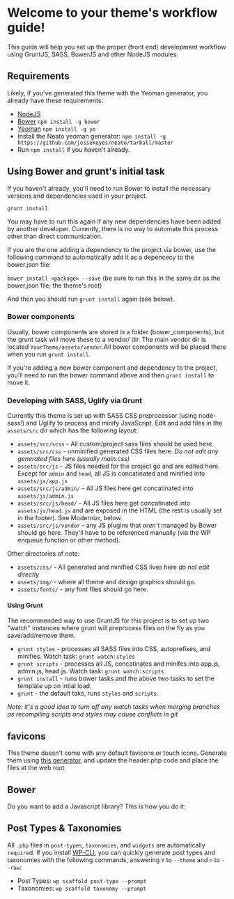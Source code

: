 # Welcome to your theme's workflow guide!
This guide will help you set up the proper (front end) development workflow using GruntJS, SASS, BowerJS and other NodeJS modules.

## Requirements
Likely, if you've generated this theme with the Yeoman generator, you already have these requirements:

* [NodeJS](http://www.nodejs.org/download/)
* [Bower](http://bower.io/#install-bower) `npm install -g bower`
* [Yeoman](http://yeoman.io/) `npm install -g yo`
* Install the Neato yeoman generator: `npm install -g https://github.com/jessekeyes/neato/tarball/master`
* Run `npm install` if you haven't already.

## Using Bower and grunt's initial task
If you haven't already, you'll need to run Bower to install the necessary versions and dependencies used in your project.

`grunt install`

You may have to run this again if any new dependencies have been added by another developer. Currently, there is no way to automate this process other than direct communication.

If you are the one adding a dependency to the project via bower, use the following command to automatically add it as a depencecy to the bower.json file:

`bower install <package> --save`
(be sure to run this in the same dir as the bower.json file; the theme's root)

And then you should run `grunt install` again (see below).

### Bower components
Usually, bower components are stored in a folder (bower_components), but the grunt task will move these to a vendor/ dir. The main vendor dir is located `YourTheme/assets/vendor`.All bower components will be placed there when you run `grunt install`.

If you're adding a new bower component and dependency to the project, you'll need to run the bower command above and then `grunt install` to move it.

### Developing with SASS, Uglify via Grunt
Currently this theme is set up with SASS CSS preprocessor (using node-sass!) and Uglify to process and minify JavaScript. Edit and add files in the `assets/src` dir which has the following layout:

* `assets/src/scss` - All custom/project sass files should be used here.
* `assets/src/css` - unminified generated CSS files here. _Do not edit any generated files here (usually main.css)_
* `assets/src/js` - JS files needed for the project go and are edited here. Except for `admin` and `head`, all JS is concatinated and minified into `assets/js/app.js`
* `assets/src/js/admin/` - All JS files here get concatinated into `assets/js/admin.js`
* `assets/src/js/head/` - All JS files here get concatinated into `assets/js/head.js` and are exposed in the HTML <head> (the rest is usually set in the footer). See Modernizr, below.
* `assets/src/js/vendor` - any JS plugins that _aren't_ managed by Bower should go here. They'll have to be referenced manually (via the WP enqueue function or other method).

Other directories of note:

* `assets/css/` - All generated and minified CSS lives here _do not edit directly_
* `assets/img/` - where all theme and design graphics should go.
* `assets/fonts/` - any font files should go here.

#### Using Grunt
The recommended way to use GruntJS for this project is to set up two "watch" instances where grunt will preprocess files on the fly as you save/add/remove them.

* `grunt styles` - processes all SASS files into CSS, autoprefixes, and minifies. Watch task: `grunt watch:styles`
* `grunt scripts` - processes all JS, concatinates and minifes into app.js, admin.js, head.js. Watch task: `grunt watch:scripts`
* `grunt install` - runs bower tasks and the above two tasks to set the template up on intial load.
* `grunt` - the default taks, runs `styles` and `scripts`.

_Note: it's a good idea to turn off any watch tasks when merging branches as recompiling scripts and styles may cause conflicts in git_

## favicons
This theme doesn't come with any default favicons or touch icons. Generate them using [this generator](http://realfavicongenerator.net), and update the header.php code and place the files at the web root.

## Bower
Do you want to add a Javascript library? This is how you do it:

## Post Types & Taxonomies
All `.php` files in `post-types`, `taxonomies`, and `widgets` are automatically `require`d. If you install [WP-CLI](http://wp-cli.org/), you can quickly generate post types and taxonomies with the following commands, answering `Y` to `--theme` and `n` to `--raw`:
* Post Types: `wp scaffold post-type --prompt`
* Taxonomies: `wp scaffold taxonomy --prompt`